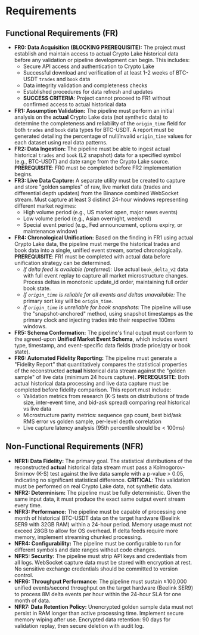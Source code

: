 # Requirements

## Functional Requirements (FR)

* **FR0: Data Acquisition (BLOCKING PREREQUISITE):** The project must establish and maintain access to actual Crypto Lake historical data before any validation or pipeline development can begin. This includes:
    * Secure API access and authentication to Crypto Lake
    * Successful download and verification of at least 1-2 weeks of BTC-USDT `trades` and `book` data
    * Data integrity validation and completeness checks
    * Established procedures for data refresh and updates
    * **SUCCESS CRITERIA**: Project cannot proceed to FR1 without confirmed access to actual historical data
* **FR1: Assumption Validation:** The pipeline must perform an initial analysis on the **actual** Crypto Lake data (not synthetic data) to determine the completeness and reliability of the `origin_time` field for both `trades` and `book` data types for BTC-USDT. A report must be generated detailing the percentage of null/invalid `origin_time` values for each dataset using real data patterns.
* **FR2: Data Ingestion:** The pipeline must be able to ingest actual historical `trades` and `book` (L2 snapshot) data for a specified symbol (e.g., BTC-USDT) and date range from the Crypto Lake source. **PREREQUISITE**: FR0 must be completed before FR2 implementation begins.
* **FR3: Live Data Capture:** A separate utility must be created to capture and store "golden samples" of raw, live market data (trades and differential depth updates) from the Binance combined WebSocket stream. Must capture at least 3 distinct 24-hour windows representing different market regimes:
    * High volume period (e.g., US market open, major news events)
    * Low volume period (e.g., Asian overnight, weekend)
    * Special event period (e.g., Fed announcement, options expiry, or maintenance window)
* **FR4: Chronological Unification:** Based on the finding in FR1 using actual Crypto Lake data, the pipeline must merge the historical trades and book data into a single, unified event stream, sorted chronologically. **PREREQUISITE**: FR1 must be completed with actual data before unification strategy can be determined.
    * *If delta feed is available (preferred):* Use actual `book_delta_v2` data with full event replay to capture all market microstructure changes. Process deltas in monotonic update_id order, maintaining full order book state.
    * *If `origin_time` is reliable for all events and deltas unavailable:* The primary sort key will be `origin_time`.
    * *If `origin_time` is unreliable for book snapshots:* The pipeline will use the "snapshot-anchored" method, using snapshot timestamps as the primary clock and injecting trades into their respective 100ms windows.
* **FR5: Schema Conformation:** The pipeline's final output must conform to the agreed-upon **Unified Market Event Schema**, which includes event type, timestamp, and event-specific data fields (trade price/qty or book state).
* **FR6: Automated Fidelity Reporting:** The pipeline must generate a "Fidelity Report" that quantitatively compares the statistical properties of the reconstructed **actual** historical data stream against the "golden sample" of live data (minimum 24 hours capture). **PREREQUISITE**: Both actual historical data processing and live data capture must be completed before fidelity comparison. This report must include:
    * Validation metrics from research (K-S tests on distributions of trade size, inter-event time, and bid-ask spread) comparing real historical vs live data
    * Microstructure parity metrics: sequence gap count, best bid/ask RMS error vs golden sample, per-level depth correlation
    * Live capture latency analysis (95th percentile should be < 100ms)

## Non-Functional Requirements (NFR)

* **NFR1: Data Fidelity:** The primary goal. The statistical distributions of the reconstructed **actual** historical data stream must pass a Kolmogorov-Smirnov (K-S) test against the live data sample with a p-value > 0.05, indicating no significant statistical difference. **CRITICAL**: This validation must be performed on real Crypto Lake data, not synthetic data.
* **NFR2: Determinism:** The pipeline must be fully deterministic. Given the same input data, it must produce the exact same output event stream every time.
* **NFR3: Performance:** The pipeline must be capable of processing one month of historical BTC-USDT data on the target hardware (Beelink SER9 with 32GB RAM) within a 24-hour period. Memory usage must not exceed 28GB to allow for OS overhead. If delta feeds require more memory, implement streaming chunked processing.
* **NFR4: Configurability:** The pipeline must be configurable to run for different symbols and date ranges without code changes.
* **NFR5: Security:** The pipeline must strip API keys and credentials from all logs. WebSocket capture data must be stored with encryption at rest. No sensitive exchange credentials should be committed to version control.
* **NFR6: Throughput Performance:** The pipeline must sustain ≥100,000 unified events/second throughput on the target hardware (Beelink SER9) to process 8M delta events per hour within the 24-hour SLA for one month of data.
* **NFR7: Data Retention Policy:** Unencrypted golden sample data must not persist in RAM longer than active processing time. Implement secure memory wiping after use. Encrypted data retention: 90 days for validation replay, then secure deletion with audit log.
